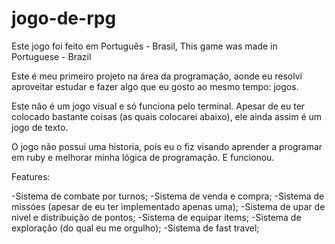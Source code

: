 # jogo-de-rpg

Este jogo foi feito em Português - Brasil, This game was made in Portuguese - Brazil

Este é meu primeiro projeto na área da programação, aonde eu resolvi aproveitar estudar e fazer algo que eu gosto ao mesmo tempo: jogos. 

Este não é um jogo visual e só funciona pelo terminal. Apesar de eu ter colocado bastante coisas (as quais colocarei abaixo), ele ainda assim é um jogo de texto.

O jogo não possui uma historia, pois eu o fiz visando aprender a programar em ruby e melhorar minha lógica de programação. E funcionou.

Features:

-Sistema de combate por turnos;
-Sistema de venda e compra;
-Sistema de missóes (apesar de eu ter implementado apenas uma);
-Sistema de upar de nivel e distribuição de pontos;
-Sistema de equipar items;
-Sistema de exploração (do qual eu me orgulho);
-Sistema de fast travel;


